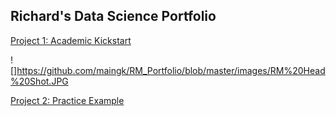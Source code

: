 ## Richard's Data Science Portfolio

[Project 1: Academic Kickstart](https://github.com/maingk/academic-kickstart)

![]https://github.com/maingk/RM_Portfolio/blob/master/images/RM%20Head%20Shot.JPG

[Project 2: Practice Example](https://github.com/maingk/PracticeExample)
